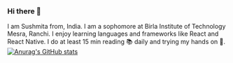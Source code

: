 ### Hi there 👋
I am Sushmita from, India. I am a sophomore at Birla Institute of Technology Mesra, Ranchi. I enjoy learning languages and frameworks like React and React Native. I do at least 15 min reading 📚 daily and trying my hands on 🎸.
[![Anurag's GitHub stats](https://github-readme-stats.vercel.app/api?username=Sushmita1111)](https://github.com/anuraghazra/github-readme-stats)
